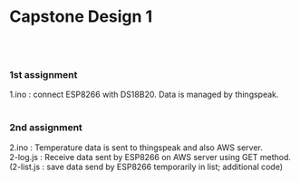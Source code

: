 # Capstone Design 1
<br/><br/>
### 1st assignment
1.ino : connect ESP8266 with DS18B20. Data is managed by thingspeak.<br/>
<br/>
### 2nd assignment
2.ino : Temperature data is sent to thingspeak and also AWS server.<br/>
2-log.js : Receive data sent by ESP8266 on AWS server using GET method.<br/>
(2-list.js : save data send by ESP8266 temporarily in list; additional code)<br/>
